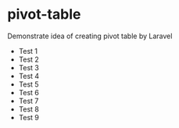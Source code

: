 # pivot-table
Demonstrate idea of creating pivot table by Laravel
 - Test 1
 - Test 2
 - Test 3
 - Test 4
 - Test 5
 - Test 6
 - Test 7
 - Test 8
 - Test 9
